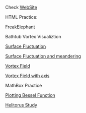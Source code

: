 Check [WebSite](https://taijin08.github.io) 

HTML Practice: 

[FreakElephant](HTML-Practice/No1-FreakElephant/online-test.html)

Bathtub Vortex Visualiztion 

[Surface Fluctuation](MathBox-Practice/BathtubVortex/fluctuation.html) 

[Surface Fluctuation and meandering](MathBox-Practice/BathtubVortex/fluctuation-and-meander.html) 

[Vortex Field](MathBox-Practice/BathtubVortex/vortexfield.html) 

[Vortex Field with axis](MathBox-Practice/BathtubVortex/vortexfield-with-axis.html) 


MathBox Practice 

[Plotting Bessel Function](MathBox-Practice/Bessel/empty.html) 

[Helitorus Study](MathBox-Practice/helitorus/helitorus.html)
